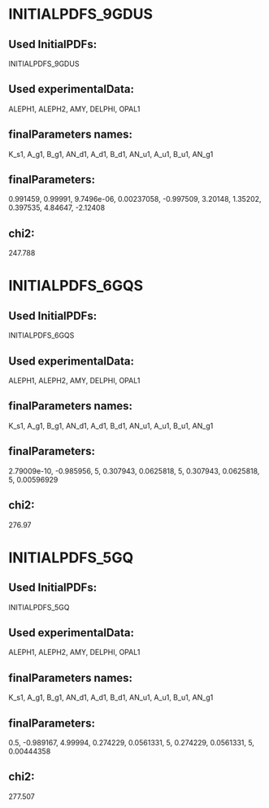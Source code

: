 # INITIALPDFS_9GDUS
## Used InitialPDFs:
INITIALPDFS_9GDUS
## Used experimentalData:
ALEPH1, ALEPH2, AMY, DELPHI, OPAL1
## finalParameters names:
K_s1, A_g1, B_g1, AN_d1, A_d1, B_d1, AN_u1, A_u1, B_u1, AN_g1
## finalParameters:
0.991459, 0.99991, 9.7496e-06, 0.00237058, -0.997509, 3.20148, 1.35202, 0.397535, 4.84647, -2.12408
## chi2:
247.788


# INITIALPDFS_6GQS
## Used InitialPDFs:
INITIALPDFS_6GQS
## Used experimentalData:
ALEPH1, ALEPH2, AMY, DELPHI, OPAL1
## finalParameters names:
K_s1, A_g1, B_g1, AN_d1, A_d1, B_d1, AN_u1, A_u1, B_u1, AN_g1
## finalParameters:
2.79009e-10, -0.985956, 5, 0.307943, 0.0625818, 5, 0.307943, 0.0625818, 5, 0.00596929
## chi2:
276.97


# INITIALPDFS_5GQ
## Used InitialPDFs:
INITIALPDFS_5GQ
## Used experimentalData:
ALEPH1, ALEPH2, AMY, DELPHI, OPAL1
## finalParameters names:
K_s1, A_g1, B_g1, AN_d1, A_d1, B_d1, AN_u1, A_u1, B_u1, AN_g1
## finalParameters:
0.5, -0.989167, 4.99994, 0.274229, 0.0561331, 5, 0.274229, 0.0561331, 5, 0.00444358
## chi2:
277.507
